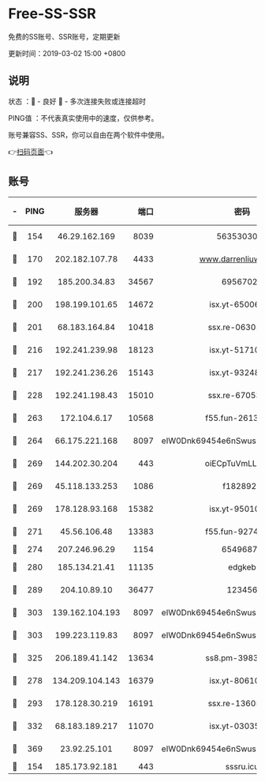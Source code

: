 # Free-SS-SSR

免费的SS账号、SSR账号，定期更新

更新时间：2019-03-02 15:00 +0800

## 说明

状态     ：🙂 - 良好 🙁 - 多次连接失败或连接超时

PING值   ：不代表真实使用中的速度，仅供参考。

账号兼容SS、SSR，你可以自由在两个软件中使用。

👉[扫码页面](https://liesauer.github.io/free-ss-ssr.github.io/)👈

## 账号

|-|PING|服务器|端口|密码|加密方式|区域|
|:----:|:----:|:-----:|-----:|:----:|:----:|:----:|
|🙂|154|46.29.162.169|8039|5635303003|aes-256-cfb|RU|
|🙂|170|202.182.107.78|4433|www.darrenliuwei.com|aes-256-cfb|JP|
|🙂|192|185.200.34.83|34567|69567020|aes-256-cfb|US|
|🙂|200|198.199.101.65|14672|isx.yt-65006109|aes-256-cfb|US|
|🙂|201|68.183.164.84|10418|ssx.re-06301743|aes-256-cfb|US|
|🙂|216|192.241.239.98|18123|isx.yt-51710833|aes-256-cfb|US|
|🙂|217|192.241.236.26|15143|isx.yt-93248002|aes-256-cfb|US|
|🙂|228|192.241.198.43|15010|ssx.re-67053093|aes-256-cfb|US|
|🙂|263|172.104.6.17|10568|f55.fun-26137081|aes-256-cfb|US|
|🙂|264|66.175.221.168|8097|eIW0Dnk69454e6nSwuspv9DmS201tQ0D|aes-256-cfb|US|
|🙂|269|144.202.30.204|443|oiECpTuVmLLxk4Ts|aes-256-cfb|US|
|🙂|269|45.118.133.253|1086|f1828920|aes-256-cfb|SG|
|🙂|269|178.128.93.168|15382|isx.yt-95010509|aes-256-cfb|SG|
|🙂|271|45.56.106.48|13383|f55.fun-92744438|aes-256-cfb|US|
|🙂|274|207.246.96.29|1154|65496879|chacha20|US|
|🙂|280|185.134.21.41|11135|edgkeb|aes-256-cfb|GB|
|🙂|289|204.10.89.10|36477|123456|aes-256-cfb|US|
|🙂|303|139.162.104.193|8097|eIW0Dnk69454e6nSwuspv9DmS201tQ0D|aes-256-cfb|JP|
|🙂|303|199.223.119.83|8097|eIW0Dnk69454e6nSwuspv9DmS201tQ0D|aes-256-cfb|US|
|🙂|325|206.189.41.142|13634|ss8.pm-39830820|aes-256-cfb|SG|
|🙂|278|134.209.104.143|16379|isx.yt-80610954|aes-256-cfb|SG|
|🙂|293|178.128.30.219|16191|ssx.re-13605619|aes-256-cfb|SG|
|🙂|332|68.183.189.217|11070|isx.yt-03035936|aes-256-cfb|SG|
|🙂|369|23.92.25.101|8097|eIW0Dnk69454e6nSwuspv9DmS201tQ0D|aes-256-cfb|US|
|🙁|154|185.173.92.181|443|sssru.icu|rc4-md5|RU|

